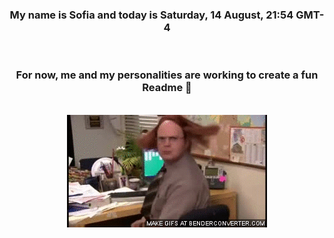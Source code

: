 


<div align="center">
<h3 >My name is Sofia and today is Saturday, 14 August, 21:54 GMT-4</h3><br>
<h3 >For now, me and my personalities are working to create a fun Readme 👋
</h3><br>
<img src='img/dwight.gif' alt='working...'/>
</div>
